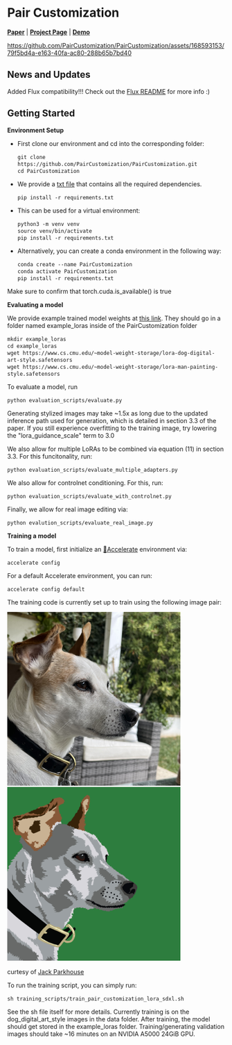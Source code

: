 # Pair Customization


[**Paper**](https://arxiv.org/abs/2405.01536) | [**Project Page**](https://paircustomization.github.io/) | [**Demo**](https://huggingface.co/spaces/paircustomization/paircustomization)



https://github.com/PairCustomization/PairCustomization/assets/168593153/79f5bd4a-e163-40fa-ac80-288b65b7bd40

## News and Updates
Added Flux compatibility!!! Check out the [Flux README](PairCustomizationFlux/Flux_ReadMe.md) for more info :)

## Getting Started
**Environment Setup**
- First clone our environment and cd into the corresponding folder: 
    ```
    git clone https://github.com/PairCustomization/PairCustomization.git
    cd PairCustomization  
    ```
 - We provide a [txt file](requirements.txt) that contains all the required dependencies. 
    ```
    pip install -r requirements.txt
    ```
- This can be used for a virtual environment:
  ```
  python3 -m venv venv
  source venv/bin/activate
  pip install -r requirements.txt
  ```

- Alternatively, you can create a conda environment in the following way: 
  ```
  conda create --name PairCustomization
  conda activate PairCustomization
  pip install -r requirements.txt
  ```
Make sure to confirm that torch.cuda.is_available() is true

**Evaluating a model**

We provide example trained model weights at [this link](https://www.cs.cmu.edu/~model-weight-storage/). They should go in a folder named example_loras inside of the PairCustomization folder

```
mkdir example_loras
cd example_loras
wget https://www.cs.cmu.edu/~model-weight-storage/lora-dog-digital-art-style.safetensors
wget https://www.cs.cmu.edu/~model-weight-storage/lora-man-painting-style.safetensors
```

 To evaluate a model, run
```
python evaluation_scripts/evaluate.py
```
Generating stylized images may take ~1.5x as long due to the updated inference path used for generation, which is detailed in section 3.3 of the paper. If you still experience overfitting to the training image, try lowering the "lora_guidance_scale" term to 3.0

We also allow for multiple LoRAs to be combined via equation (11) in section 3.3. For this funcitonality, run:
```
python evaluation_scripts/evaluate_multiple_adapters.py
```

We also allow for controlnet conditioning. For this, run:
```
python evaluation_scripts/evaluate_with_controlnet.py
```

Finally, we allow for real image editing via:
```
python evalution_scripts/evaluate_real_image.py
```


**Training a model**

To train a model, first initialize an [🤗Accelerate](https://github.com/huggingface/accelerate/) environment via:
```
accelerate config
```
For a default Accelerate environment, you can run:
```
accelerate config default
```
The training code is currently set up to train using the following image pair:

<img src="data/dog_digital_art_style/real/dog.png" width="400" /> <img src="data/dog_digital_art_style/styled/dog.png" width="400" />

curtesy of [Jack Parkhouse](https://www.instagram.com/parkhouse_art/)

To run the training script, you can simply run: 
```
sh training_scripts/train_pair_customization_lora_sdxl.sh
```
See the sh file itself for more details. Currently training is on the dog_digital_art_style images in the data folder. After training, the model should get stored in the example_loras folder. Training/generating validation images should take ~16 minutes on an NVIDIA A5000 24GiB GPU.

